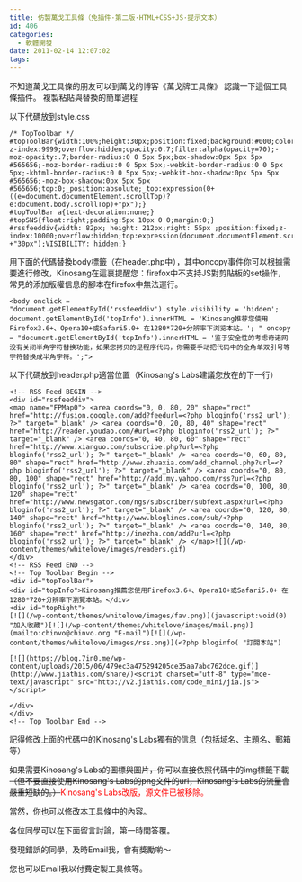 ```yaml
---
title: 仿製萬戈工具條（免插件·第二版·HTML+CSS+JS·提示文本）
id: 406
categories:
  - 軟體開發
date: 2011-02-14 12:07:02
tags:
---
```


不知道萬戈工具條的朋友可以到萬戈的博客《萬戈牌工具條》 認識一下這個工具條插件。
複製粘貼與替換的簡單過程

以下代碼放到style.css

<!--more-->

```
/* TopToolbar */
#topToolBar{width:100%;height:30px;position:fixed;background:#000;color:#FFFF00; z-index:9999;overflow:hidden;opacity:0.7;filter:alpha(opacity=70);-moz-opacity:.7;border-radius:0 0 5px 5px;box-shadow:0px 5px 5px #565656;-moz-border-radius:0 0 5px 5px;-webkit-border-radius:0 0 5px 5px;-khtml-border-radius:0 0 5px 5px;-webkit-box-shadow:0px 5px 5px #565656;-moz-box-shadow:0px 5px 5px #565656;top:0;_position:absolute;_top:expression(0+((e=document.documentElement.scrollTop)?e:document.body.scrollTop)+"px");}
#topToolBar a{text-decoration:none;}
#topSNS{float:right;padding:5px 10px 0 0;margin:0;}
#rssfeeddiv{width: 82px; height: 212px;right: 55px ;position:fixed;z-index:10000;overflow:hidden;top:expression(document.documentElement.scrollTop +"30px");VISIBILITY: hidden;}
```

用下面的代碼替換body標籤（在header.php中），其中oncopy事件你可以根據需要進行修改，Kinosang在這裏提醒您：firefox中不支持JS對剪貼板的set操作，常見的添加版權信息的腳本在firefox中無法運行。

```
<body onclick = "document.getElementById('rssfeeddiv').style.visibility = 'hidden'; document.getElementById('topInfo').innerHTML = 'Kinosang推荐您使用Firefox3.6+、Opera10+或Safari5.0+ 在1280*720+分辨率下浏览本站。'; " oncopy = "document.getElementById('topInfo').innerHTML = '鉴于安全性的考虑奇诺网没有关闭半角字符替换功能，如果您拷贝的是程序代码，你需要手动把代码中的全角单双引号等字符替换成半角字符。';">
```

以下代碼放到header.php適當位置（Kinosang's Labs建議您放在的下一行）

```
<!-- RSS Feed BEGIN -->
<div id="rssfeeddiv">
<map name="FPMap0"> <area coords="0, 0, 80, 20" shape="rect" href="http://fusion.google.com/add?feedurl=<?php bloginfo('rss2_url'); ?>" target="_blank" /> <area coords="0, 20, 80, 40" shape="rect" href="http://reader.youdao.com/#url=<?php bloginfo('rss2_url'); ?>" target="_blank" /> <area coords="0, 40, 80, 60" shape="rect" href="http://www.xianguo.com/subscribe.php?url=<?php bloginfo('rss2_url'); ?>" target="_blank" /> <area coords="0, 60, 80, 80" shape="rect" href="http://www.zhuaxia.com/add_channel.php?url=<?php bloginfo('rss2_url'); ?>" target="_blank" /> <area coords="0, 80, 80, 100" shape="rect" href="http://add.my.yahoo.com/rss?url=<?php bloginfo('rss2_url'); ?>" target="_blank" /> <area coords="0, 100, 80, 120" shape="rect" href="http://www.newsgator.com/ngs/subscriber/subfext.aspx?url=<?php bloginfo('rss2_url'); ?>" target="_blank" /> <area coords="0, 120, 80, 140" shape="rect" href="http://www.bloglines.com/sub/<?php bloginfo('rss2_url'); ?>" target="_blank" /> <area coords="0, 140, 80, 160" shape="rect" href="http://inezha.com/add?url=<?php bloginfo('rss2_url'); ?>" target="_blank" /> </map>![](/wp-content/themes/whitelove/images/readers.gif)
</div>
<!-- RSS Feed END -->
<!-- Top Toolbar Begin -->
<div id="topToolBar">
<div id="topInfo">Kinosang推薦您使用Firefox3.6+、Opera10+或Safari5.0+ 在1280*720+分辨率下瀏覽本站。</div>
<div id="topRight">
[![](/wp-content/themes/whitelove/images/fav.png)](javascript:void(0) "加入收藏")[![](/wp-content/themes/whitelove/images/mail.png)](mailto:chinvo@chinvo.org "E-mail")[![](/wp-content/themes/whitelove/images/rss.png)](<?php bloginfo( "訂閱本站")

[![](https://blog.7in0.me/wp-content/uploads/2015/06/479ec3a475294205ce35aa7abc762dce.gif)](http://www.jiathis.com/share/)<script charset="utf-8" type="mce-text/javascript" src="http://v2.jiathis.com/code_mini/jia.js"></script>

</div>
</div>
<!-- Top Toolbar End -->
```

記得修改上面的代碼中的Kinosang's Labs獨有的信息（包括域名、主題名、郵箱等）

<del>如果需要Kinosang's Labs的圖標與圖片，你可以直接依照代碼中的img標籤下載（但不要直接使用Kinosang's Labs的png文件的url，Kinosang's Labs的流量會嚴重短缺的。）</del><span style="color: #ff0000;">Kinosang's Labs改版，源文件已被移除。</span>

當然，你也可以修改本工具條中的內容。

各位同學可以在下面留言討論，第一時間答覆。

發現錯誤的同學，及時Email我，會有獎勵喲～

您也可以Email我以付費定製工具條等。
